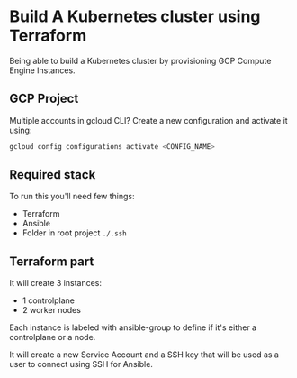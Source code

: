 # Build A Kubernetes cluster using Terraform

Being able to build a Kubernetes cluster by provisioning GCP Compute Engine Instances.

## GCP Project

Multiple accounts in gcloud CLI? Create a new configuration and activate it using:

```bash
gcloud config configurations activate <CONFIG_NAME>
```

## Required stack

To run this you'll need few things:

- Terraform
- Ansible
- Folder in root project `./.ssh`

## Terraform part

It will create 3 instances:

- 1 controlplane
- 2 worker nodes

Each instance is labeled with ansible-group to define if it's either a controlplane or a node.

It will create a new Service Account and a SSH key that will be used as a user to connect using SSH for Ansible.
